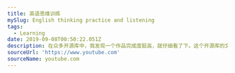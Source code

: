```yaml
---
title: 英语思维训练
mySlug: English thinking practice and listening
tags:
  - Learning
date: 2019-09-08T00:50:22.051Z
description: 在众多开源库中，我发现一个作品完成度挺高，就仔细看了下。这个开源库的文档站点在风格上具有高度个性化的审美溢出，比如在文档里放自拍和作者喜欢的书籍摘抄。
sourceUrl: 'https://www.youtube.com'
sourceName: youtube.com
---
```


